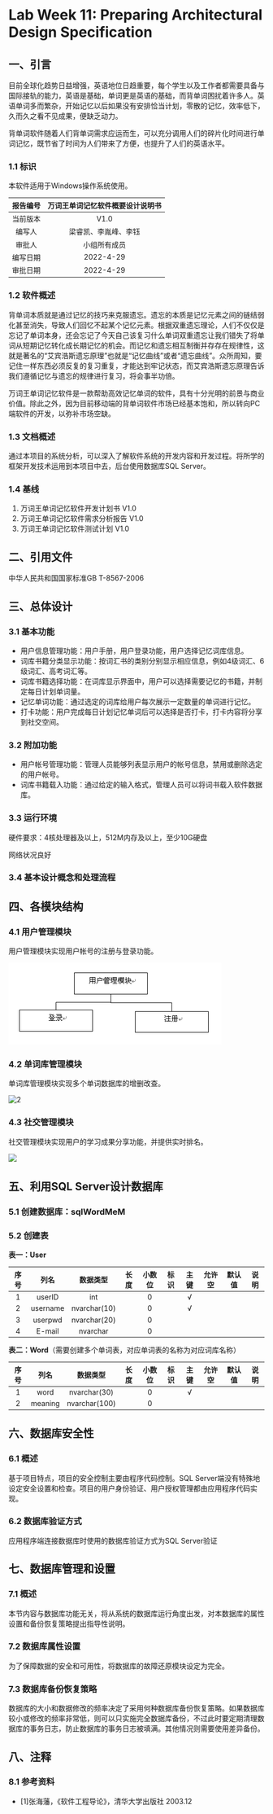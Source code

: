 # Lab Week 11: Preparing Architectural Design Specification

## 一、引言

​	目前全球化趋势日益增强，英语地位日趋重要，每个学生以及工作者都需要具备与国际接轨的能力，英语是基础，单词更是英语的基础，而背单词困扰着许多人。英语单词多而繁杂，开始记忆以后如果没有安排恰当计划，零散的记忆，效率低下，久而久之看不见成果，便缺乏动力。

​	背单词软件随着人们背单词需求应运而生，可以充分调用人们的碎片化时间进行单词记忆，既节省了时间为人们带来了方便，也提升了人们的英语水平。

### 1.1	标识

本软件适用于Windows操作系统使用。

| 报告编号 | 万词王单词记忆软件概要设计说明书 |
| :------: | :------------------------------: |
| 当前版本 |               V1.0               |
|  编写人  |       梁睿凯、李胤峰、李钰       |
|  审批人  |           小组所有成员           |
| 编写日期 |            2022-4-29             |
| 审批日期 |            2022-4-29             |

### 1.2	软件概述

​	背单词本质就是通过记忆的技巧来克服遗忘。遗忘的本质是记忆元素之间的链结弱化甚至消失，导致人们回忆不起某个记忆元素。根据双重遗忘理论，人们不仅仅是忘记了单词本身，还会忘记了今天自己该复习什么单词双重遗忘让我们错失了将单词从短期记忆转化成长期记忆的机会。而记忆和遗忘相互制衡并存存在规律性，这就是著名的“艾宾浩斯遗忘原理”也就是“记忆曲线”或者“遗忘曲线”。众所周知，要记住一样东西必须反复的复习重复，才能达到牢记状态，而艾宾浩斯遗忘原理告诉我们遵循记忆与遗忘的规律进行复习，将会事半功倍。

​	万词王单词记忆软件是一款帮助高效记忆单词的软件，具有十分光明的前景与商业价值。除此之外，因为目前移动端的背单词软件市场已经基本饱和，所以转向PC端软件的开发，以弥补市场空缺。

### 1.3	文档概述

通过本项目的系统分析，可以深入了解软件系统的开发内容和开发过程。将所学的框架开发技术运用到本项目中去，后台使用数据库SQL Server。

### 1.4	基线

1. 万词王单词记忆软件开发计划书 V1.0
2. 万词王单词记忆软件需求分析报告 V1.0
3. 万词王单词记忆软件测试计划 V1.0

## 二、引用文件

中华人民共和国国家标准GB T-8567-2006

## 三、总体设计

### 3.1	基本功能

- 用户信息管理功能：用户手册，用户登录功能，用户选择记忆词库信息。
- 词库书籍分类显示功能：按词汇书的类别分别显示相应信息，例如4级词汇、6级词汇、高考词汇等。
- 词库书籍选择功能：在词库显示界面中，用户可以选择需要记忆的书籍，并制定每日计划单词量。
- 记忆单词功能：通过选定的词库给用户每次展示一定数量的单词进行记忆。
- 打卡功能：用户完成每日计划记忆单词后可以选择是否打卡，打卡内容将分享到社交空间。

### 3.2	附加功能

- 用户帐号管理功能：管理人员能够列表显示用户的帐号信息，禁用或删除选定的用户帐号。
- 词库书籍载入功能：通过给定的输入格式，管理人员可以将词书载入软件数据库。

### 3.3	运行环境

硬件要求：4核处理器及以上，512M内存及以上，至少10G硬盘

网络状况良好

### 3.4	基本设计概念和处理流程

## 四、各模块结构

### 4.1	用户管理模块

用户管理模块实现用户帐号的注册与登录功能。

![1](img/图片1.png)

### 4.2	单词库管理模块

单词库管理模块实现多个单词数据库的增删改查。

![2](/home/liangrk/公共的/SE_PROJECT/SE-course-project/report/lab11/img/图片3.png)

### 4.3	社交管理模块

社交管理模块实现用户的学习成果分享功能，并提供实时排名。

![](/home/liangrk/公共的/SE_PROJECT/SE-course-project/report/lab11/img/图片2.png)

## 五、利用SQL Server设计数据库

### 5.1	创建数据库：sqlWordMeM

### 5.2	创建表

**表一：User**

| 序号 |   列名   |   数据类型   | 长度 | 小数位 | 标识 | 主键 | 允许空 | 默认值 | 说明 |
| :--: | :------: | :----------: | :--: | :----: | :--: | :--: | :----: | :----: | :--: |
|  1   |  userID  |     int      |      |   0    |      |  √   |        |        |      |
|  2   | username | nvarchar(10) |      |   0    |      |  √   |        |        |      |
|  3   | userpwd  | nvarchar(20) |      |   0    |      |      |        |        |      |
|  4   |  E-mail  |   nvarchar   |      |   0    |      |      |        |        |      |

**表二：Word**（需要创建多个单词表，对应单词表的名称为对应词库名称）

| 序号 |  列名   |   数据类型    | 长度 | 小数位 | 标识 | 主键 | 允许空 | 默认值 | 说明 |
| :--: | :-----: | :-----------: | :--: | :----: | :--: | :--: | :----: | :----: | :--: |
|  1   |  word   | nvarchar(30)  |      |   0    |      |  √   |        |        |      |
|  2   | meaning | nvarchar(100) |      |   0    |      |      |        |        |      |



## 六、数据库安全性

### 6.1	概述

基于项目特点，项目的安全控制主要由程序代码控制。SQL Server端没有特殊地设定安全设置和检查。项目的用户身份验证、用户授权管理都由应用程序代码实现。

### 6.2	数据库验证方式

应用程序端连接数据库时使用的数据库验证方式为SQL Server验证

## 七、数据库管理和设置

### 7.1	概述

本节内容与数据库功能无关，将从系统的数据库运行角度出发，对本数据库的属性设置和备份恢复策略提出指导性说明。

### 7.2	数据库属性设置

为了保障数据的安全和可用性，将数据库的故障还原模块设定为完全。

### 7.3	数据库备份恢复策略

数据库的大小和数据修改的频率决定了采用何种数据库备份恢复策略。如果数据库较小或修改的频率非常低，则可以只实施完全数据库备份，不过此时要定期清理数据库的事务日志，防止数据库的事务日志被填满。其他情况则需要使用差异备份。

## 八、注释

### 8.1	参考资料

- [1]张海藩，《软件工程导论》，清华大学出版社 2003.12

  